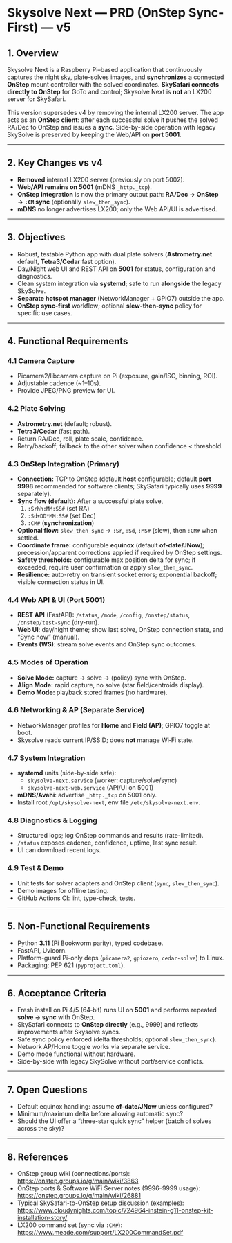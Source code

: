 # Skysolve Next — PRD (OnStep Sync-First) — v5

## 1. Overview
Skysolve Next is a Raspberry Pi–based application that continuously captures the night sky, plate-solves images, and **synchronizes** a connected **OnStep** mount controller with the solved coordinates. **SkySafari connects directly to OnStep** for GoTo and control; Skysolve Next is **not** an LX200 server for SkySafari.

This version supersedes v4 by removing the internal LX200 server. The app acts as an **OnStep client**: after each successful solve it pushes the solved RA/Dec to OnStep and issues a **sync**. Side-by-side operation with legacy SkySolve is preserved by keeping the Web/API on **port 5001**.

---

## 2. Key Changes vs v4
- **Removed** internal LX200 server (previously on port 5002).  
- **Web/API remains on 5001** (mDNS `_http._tcp`).  
- **OnStep integration** is now the primary output path: **RA/Dec → OnStep → `:CM` sync** (optionally `slew_then_sync`).  
- **mDNS** no longer advertises LX200; only the Web API/UI is advertised.  

---

## 3. Objectives
- Robust, testable Python app with dual plate solvers (**Astrometry.net** default, **Tetra3/Cedar** fast option).  
- Day/Night web UI and REST API on **5001** for status, configuration and diagnostics.  
- Clean system integration via **systemd**; safe to run **alongside** the legacy SkySolve.  
- **Separate hotspot manager** (NetworkManager + GPIO7) outside the app.  
- **OnStep sync-first** workflow; optional **slew-then-sync** policy for specific use cases.

---

## 4. Functional Requirements

### 4.1 Camera Capture
- Picamera2/libcamera capture on Pi (exposure, gain/ISO, binning, ROI).  
- Adjustable cadence (~1–10s).  
- Provide JPEG/PNG preview for UI.

### 4.2 Plate Solving
- **Astrometry.net** (default; robust).  
- **Tetra3/Cedar** (fast path).  
- Return RA/Dec, roll, plate scale, confidence.  
- Retry/backoff; fallback to the other solver when confidence < threshold.

### 4.3 OnStep Integration (Primary)
- **Connection:** TCP to OnStep (default **host** configurable; default **port 9998** recommended for software clients; SkySafari typically uses **9999** separately).  
- **Sync flow (default):** After a successful plate solve,
  1. `:Srhh:MM:SS#` (set RA)  
  2. `:Sd±DD*MM:SS#` (set Dec)  
  3. `:CM#` (**synchronization**)  
- **Optional flow:** `slew_then_sync` → `:Sr`, `:Sd`, `:MS#` (slew), then `:CM#` when settled.  
- **Coordinate frame:** configurable **equinox** (default **of-date/JNow**); precession/apparent corrections applied if required by OnStep settings.  
- **Safety thresholds:** configurable max position delta for sync; if exceeded, require user confirmation or apply `slew_then_sync`.  
- **Resilience:** auto-retry on transient socket errors; exponential backoff; visible connection status in UI.

### 4.4 Web API & UI (Port 5001)
- **REST API** (FastAPI): `/status`, `/mode`, `/config`, `/onstep/status`, `/onstep/test-sync` (dry-run).  
- **Web UI**: day/night theme; show last solve, OnStep connection state, and “Sync now” (manual).  
- **Events (WS)**: stream solve events and OnStep sync outcomes.

### 4.5 Modes of Operation
- **Solve Mode:** capture → solve → (policy) sync with OnStep.  
- **Align Mode:** rapid capture, no solve (star field/centroids display).  
- **Demo Mode:** playback stored frames (no hardware).

### 4.6 Networking & AP (Separate Service)
- NetworkManager profiles for **Home** and **Field (AP)**; GPIO7 toggle at boot.  
- Skysolve reads current IP/SSID; does **not** manage Wi‑Fi state.

### 4.7 System Integration
- **systemd** units (side-by-side safe):  
  - `skysolve-next.service` (worker: capture/solve/sync)  
  - `skysolve-next-web.service` (API/UI on 5001)  
- **mDNS/Avahi**: advertise `_http._tcp` on 5001 only.  
- Install root `/opt/skysolve-next`, env file `/etc/skysolve-next.env`.

### 4.8 Diagnostics & Logging
- Structured logs; log OnStep commands and results (rate-limited).  
- `/status` exposes cadence, confidence, uptime, last sync result.  
- UI can download recent logs.

### 4.9 Test & Demo
- Unit tests for solver adapters and OnStep client (`sync`, `slew_then_sync`).  
- Demo images for offline testing.  
- GitHub Actions CI: lint, type-check, tests.

---

## 5. Non-Functional Requirements
- Python **3.11** (Pi Bookworm parity), typed codebase.  
- FastAPI, Uvicorn.  
- Platform-guard Pi-only deps (`picamera2`, `gpiozero`, `cedar-solve`) to Linux.  
- Packaging: PEP 621 (`pyproject.toml`).

---

## 6. Acceptance Criteria
- Fresh install on Pi 4/5 (64‑bit) runs UI on **5001** and performs repeated **solve → sync** with OnStep.  
- SkySafari connects to **OnStep directly** (e.g., 9999) and reflects improvements after Skysolve syncs.  
- Safe sync policy enforced (delta thresholds; optional `slew_then_sync`).  
- Network AP/Home toggle works via separate service.  
- Demo mode functional without hardware.  
- Side-by-side with legacy SkySolve without port/service conflicts.

---

## 7. Open Questions
- Default equinox handling: assume **of-date/JNow** unless configured?  
- Minimum/maximum delta before allowing automatic sync?  
- Should the UI offer a “three-star quick sync” helper (batch of solves across the sky)?

---

## 8. References
- OnStep group wiki (connections/ports): https://onstep.groups.io/g/main/wiki/3863  
- OnStep ports & Software WiFi Server notes (9996–9999 usage): https://onstep.groups.io/g/main/wiki/26881  
- Typical SkySafari-to-OnStep setup discussion (examples): https://www.cloudynights.com/topic/724964-instein-g11-onstep-kit-installation-story/  
- LX200 command set (sync via `:CM#`): https://www.meade.com/support/LX200CommandSet.pdf
